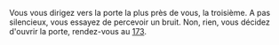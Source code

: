 Vous vous dirigez vers la porte la plus près de vous, la troisième. A pas silencieux, vous essayez de percevoir un bruit. Non, rien, vous décidez d'ouvrir la porte, rendez-vous au [173](173).